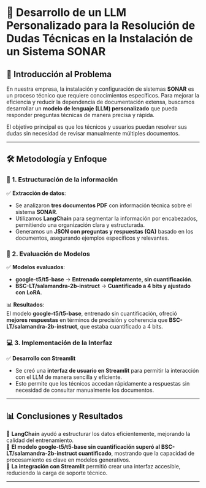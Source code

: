 # 🚀 Desarrollo de un LLM Personalizado para la Resolución de Dudas Técnicas en la Instalación de un Sistema SONAR

## 📌 Introducción al Problema
En nuestra empresa, la instalación y configuración de sistemas **SONAR** es un proceso técnico que requiere conocimientos específicos. Para mejorar la eficiencia y reducir la dependencia de documentación extensa, buscamos desarrollar un **modelo de lenguaje (LLM) personalizado** que pueda responder preguntas técnicas de manera precisa y rápida.  

El objetivo principal es que los técnicos y usuarios puedan resolver sus dudas sin necesidad de revisar manualmente múltiples documentos.

---

## 🛠️ Metodología y Enfoque

### 📖 1. Estructuración de la información  
✅ **Extracción de datos**:  
- Se analizaron **tres documentos PDF** con información técnica sobre el sistema **SONAR**.  
- Utilizamos **LangChain** para segmentar la información por encabezados, permitiendo una organización clara y estructurada.  
- Generamos un **JSON con preguntas y respuestas (QA)** basado en los documentos, asegurando ejemplos específicos y relevantes.  

### 🤖 2. Evaluación de Modelos  
✅ **Modelos evaluados**:  
- **google-t5/t5-base** → **Entrenado completamente, sin cuantificación**.  
- **BSC-LT/salamandra-2b-instruct** → **Cuantificado a 4 bits y ajustado con LoRA**.  

📊 **Resultados**:  
El modelo **google-t5/t5-base**, entrenado sin cuantificación, ofreció **mejores respuestas** en términos de precisión y coherencia que **BSC-LT/salamandra-2b-instruct**, que estaba cuantificado a 4 bits.

### 💻 3. Implementación de la Interfaz  
✅ **Desarrollo con Streamlit**  
- Se creó una **interfaz de usuario en Streamlit** para permitir la interacción con el LLM de manera sencilla y eficiente.  
- Esto permite que los técnicos accedan rápidamente a respuestas sin necesidad de consultar manualmente los documentos.

---

## 📊 Conclusiones y Resultados  

🔹 **LangChain** ayudó a estructurar los datos eficientemente, mejorando la calidad del entrenamiento.  
🔹 **El modelo google-t5/t5-base sin cuantificación superó al BSC-LT/salamandra-2b-instruct cuantificado**, mostrando que la capacidad de procesamiento es clave en modelos generativos.  
🔹 **La integración con Streamlit** permitió crear una interfaz accesible, reduciendo la carga de soporte técnico.  

---
